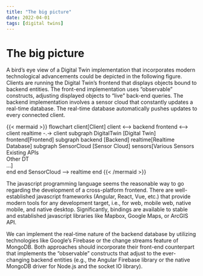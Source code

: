 ```yaml
---
title: "The big picture"
date: 2022-04-01
tags: [digital twins]
---
```


# The big picture

A bird’s eye view of a Digital Twin implementation that incorporates modern technological
advancements could be depicted in the following figure. Clients are running the Digital Twin’s
frontend that displays objects bound to backend entities. The front-end implementation uses
“observable” constructs, adjusting displayed objects to “live” back-end queries. The backend
implementation involves a sensor cloud that constantly updates a real-time database. The
real-time database automatically pushes updates to every connected client.

<!-- prettier-ignore -->
{{< mermaid >}}
flowchart 
    client[Client]
    client <--> backend
    frontend <--> client
    realtime -.-> client
    subgraph DigitalTwin [Digital Twin]
        frontend[Frontend]
        subgraph backend [Backend]
            realtime[Realtime Database]
            subgraph SensorCloud [Sensor Cloud]
                sensors[Various Sensors <br> Existing APIs <br> Other DT<br> ...]      
            end
        end
        SensorCloud --> realtime
    end
{{< /mermaid >}}

The javascript programming language seems the reasonable way to go regarding the
development of a cross-platform frontend. There are well-established javascript frameworks
(Angular, React, Vue, etc.) that provide modern tools for any development target, i.e., for
web, mobile web, native mobile, and native desktop. Significantly, bindings are available to
stable and established javascript libraries like Mapbox, Google Maps, or ArcGIS API.

We can implement the real-time nature of the backend database by utilizing technologies
like Google’s Firebase or the change streams feature of MongoDB. Both approaches should
incorporate their front-end counterpart that implements the “observable” constructs that
adjust to the ever-changing backend entities (e.g., the Angular Firebase library or the native
MongoDB driver for Node.js and the socket IO library).
